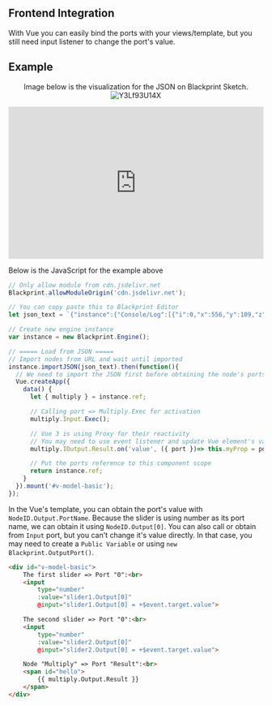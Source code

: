 ## Frontend Integration
With Vue you can easily bind the ports with your views/template, but you still need input listener to change the port's value.


## Example
<center>

Image below is the visualization for the JSON on Blackprint Sketch.
![Y3Lf93U14X](https://user-images.githubusercontent.com/11073373/184805845-ba6b13b4-fbc0-474c-b894-b6bcb40671e9.png)

</center>

<iframe height="300" style="width: 100%;" scrolling="no" title="Blackprint Engine + Vue" src="https://codepen.io/stefansarya/embed/YzaRGwv?default-tab=html%2Cresult" frameborder="no" loading="lazy" allowtransparency="true" allowfullscreen="true">
  See the Pen <a href="https://codepen.io/stefansarya/pen/YzaRGwv">
  Blackprint Engine + Vue</a> by StefansArya (<a href="https://codepen.io/stefansarya">@stefansarya</a>)
  on <a href="https://codepen.io">CodePen</a>.
</iframe>

Below is the JavaScript for the example above
```js
// Only allow module from cdn.jsdelivr.net
Blackprint.allowModuleOrigin('cdn.jsdelivr.net');

// You can copy paste this to Blackprint Editor
let json_text = `{"instance":{"Console/Log":[{"i":0,"x":556,"y":109,"z":0,"id":"logger"}],"Input/UI/SliderBox":[{"i":1,"x":86,"y":154,"z":1,"id":"slider1","data":{"0":{"value":2,"min":-100,"max":100,"step":0.1}},"output":{"0":[{"i":2,"name":"A"}]}},{"i":4,"x":86,"y":193,"z":2,"id":"slider2","data":{"0":{"value":2,"min":-100,"max":100,"step":0.1}},"output":{"0":[{"i":2,"name":"B"}]}}],"Example/Math/Multiply":[{"i":2,"x":326,"y":90,"z":3,"id":"multiply","output":{"Result":[{"i":0,"name":"Any"}]}}],"Example/Button/Simple":[{"i":3,"x":49,"y":55,"z":4,"output":{"Clicked":[{"i":2,"name":"Exec"}]}}]},"moduleJS":["https://cdn.jsdelivr.net/npm/@blackprint/nodes@0.9/dist/nodes-console.mjs","https://cdn.jsdelivr.net/npm/@blackprint/nodes@0.9/dist/nodes-input.mjs","https://cdn.jsdelivr.net/npm/@blackprint/nodes@0.9/dist/nodes-example.mjs"]}`;

// Create new engine instance
var instance = new Blackprint.Engine();

// ===== Load from JSON =====
// Import nodes from URL and wait until imported
instance.importJSON(json_text).then(function(){
  // We need to import the JSON first before obtaining the node's ports
  Vue.createApp({
    data() {
	  let { multiply } = instance.ref;

      // Calling port => Multiply.Exec for activation
      multiply.Input.Exec();

      // Vue 3 is using Proxy for their reactivity
      // You may need to use event listener and update Vue element's value manually like:
      multiply.IOutput.Result.on('value', ({ port })=> this.myProp = port.value);

      // Put the ports reference to this component scope
      return instance.ref;
    }
  }).mount('#v-model-basic');
});
```

In the Vue's template, you can obtain the port's value with `NodeID.Output.PortName`. Because the slider is using number as its port name, we can obtain it using `NodeID.Output[0]`. You can also call or obtain from `Input` port, but you can't change it's value directly. In that case, you may need to create a `Public Variable` or using `new Blackprint.OutputPort()`.
```html
<div id="v-model-basic">
	The first slider => Port "0":<br>
	<input
		type="number"
		:value="slider1.Output[0]"
		@input="slider1.Output[0] = +$event.target.value">

	The second slider => Port "0":<br>
	<input
		type="number"
		:value="slider2.Output[0]"
		@input="slider2.Output[0] = +$event.target.value">

	Node "Multiply" => Port "Result":<br>
	<span id="hello">
		{{ multiply.Output.Result }}
	</span>
</div>
```